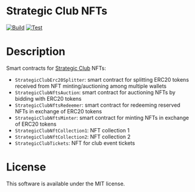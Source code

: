 # Strategic Club NFTs
[![Build](https://github.com/ebellocchia/strategic_club_nfts/actions/workflows/build.yml/badge.svg)](https://github.com/ebellocchia/strategic_club_nfts/actions/workflows/build.yml)
[![Test](https://github.com/ebellocchia/strategic_club_nfts/actions/workflows/test.yml/badge.svg)](https://github.com/ebellocchia/strategic_club_nfts/actions/workflows/test.yml)

# Description

Smart contracts for [Strategic Club](https://strategicclub.io/) NFTs:

- `StrategicClubErc20Splitter`: smart contract for splitting ERC20 tokens received from NFT minting/auctioning among multiple wallets
- `StrategicClubNftsAuction`: smart contract for auctioning NFTs by bidding with ERC20 tokens
- `StrategicClubNftsRedeemer`: smart contract for redeeming reserved NFTs in exchange of ERC20 tokens
- `StrategicClubNftsMinter`: smart contract for minting NFTs in exchange of ERC20 tokens
- `StrategicClubNftCollection1`: NFT collection 1
- `StrategicClubNftCollection2`: NFT collection 2
- `StrategicClubTickets`: NFT for club event tickets

# License

This software is available under the MIT license.
